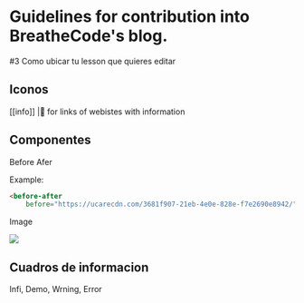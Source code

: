 # Guidelines for contribution into BreatheCode's blog.

#3 Como ubicar tu lesson que quieres editar

## Iconos
[[info]]
|:link: for links of webistes with information

## Componentes

Before Afer

Example:

```html
<before-after 
    before="https://ucarecdn.com/3681f907-21eb-4e0e-828e-f7e2690e8942/" after="https://ucarecdn.com/d6648701-2af4-4e2d-890c-17ed222bb66c/" />
```

Image

<img src="https://path/to/image.png">

## Cuadros de informacion

Infi, Demo, Wrning, Error